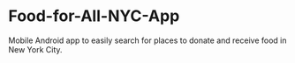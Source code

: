 # Food-for-All-NYC-App
Mobile Android app to easily search for places to donate and receive food in New York City.
